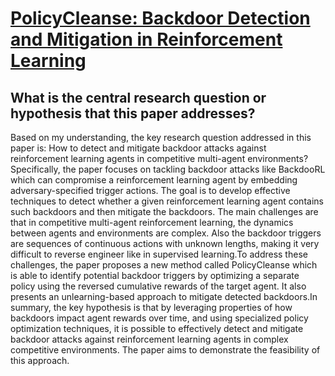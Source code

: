 # [PolicyCleanse: Backdoor Detection and Mitigation in Reinforcement   Learning](https://arxiv.org/abs/2202.03609)

## What is the central research question or hypothesis that this paper addresses?

 Based on my understanding, the key research question addressed in this paper is: How to detect and mitigate backdoor attacks against reinforcement learning agents in competitive multi-agent environments?Specifically, the paper focuses on tackling backdoor attacks like BackdooRL which can compromise a reinforcement learning agent by embedding adversary-specified trigger actions. The goal is to develop effective techniques to detect whether a given reinforcement learning agent contains such backdoors and then mitigate the backdoors. The main challenges are that in competitive multi-agent reinforcement learning, the dynamics between agents and environments are complex. Also the backdoor triggers are sequences of continuous actions with unknown lengths, making it very difficult to reverse engineer like in supervised learning.To address these challenges, the paper proposes a new method called PolicyCleanse which is able to identify potential backdoor triggers by optimizing a separate policy using the reversed cumulative rewards of the target agent. It also presents an unlearning-based approach to mitigate detected backdoors.In summary, the key hypothesis is that by leveraging properties of how backdoors impact agent rewards over time, and using specialized policy optimization techniques, it is possible to effectively detect and mitigate backdoor attacks against reinforcement learning agents in complex competitive environments. The paper aims to demonstrate the feasibility of this approach.

